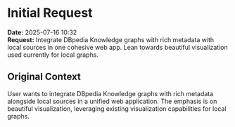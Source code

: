 # Initial Request

**Date:** 2025-07-16 10:32  
**Request:** Integrate DBpedia Knowledge graphs with rich metadata with local sources in one cohesive web app. Lean towards beautiful visualization used currently for local graphs.

## Original Context
User wants to integrate DBpedia Knowledge graphs with rich metadata alongside local sources in a unified web application. The emphasis is on beautiful visualization, leveraging existing visualization capabilities for local graphs.
